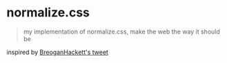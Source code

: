 
# normalize.css
> my implementation of normalize.css, make the web the way it should be

inspired by [BreoganHackett's tweet](https://twitter.com/BreoganHackett/status/991687076029575168)
